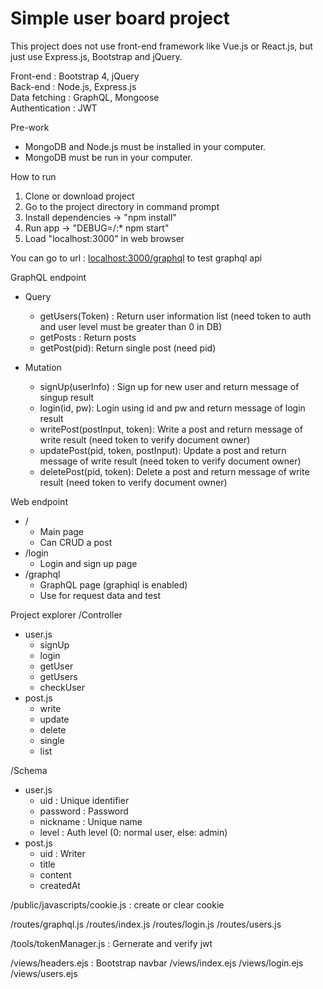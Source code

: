 <h1>Simple user board project</h1>

This project does not use front-end framework like Vue.js or React.js, but just use Express.js, Bootstrap and jQuery.

Front-end : Bootstrap 4, jQuery
</br>Back-end : Node.js, Express.js
</br>Data fetching : GraphQL, Mongoose
</br>Authentication : JWT

Pre-work
- MongoDB and Node.js must be installed in your computer.
- MongoDB must be run in your computer.

How to run
1. Clone or download project
2. Go to the project directory in command prompt
3. Install dependencies -> "npm install"
4. Run app -> "DEBUG=/:* npm start"
5. Load "localhost:3000" in web browser

You can go to url : <a target="_blank" href="http://localhost:3000/graphql">localhost:3000/graphql</a> to test graphql api

GraphQL endpoint
- Query
	- getUsers(Token) : Return user information list (need token to auth and user level must be greater than 0 in DB)
	- getPosts : Return posts
	- getPost(pid): Return single post (need pid)
  
- Mutation
	- signUp(userInfo) : Sign up for new user and return message of singup result
	- login(id, pw): Login using id and pw and return message of login result
	- writePost(postInput, token): Write a post and return message of write result (need token to verify document owner)
	- updatePost(pid, token, postInput): Update a post and return message of write result (need token to verify document owner)
	- deletePost(pid, token): Delete a post and return message of write result (need token to verify document owner)

Web endpoint
- /
	- Main page
	- Can CRUD a post
- /login
	- Login and sign up page
- /graphql
	- GraphQL page (graphiql is enabled)
	- Use for request data and test

Project explorer
/Controller
- user.js
	- signUp
	- login
	- getUser
	- getUsers
	- checkUser
- post.js
	- write
	- update
	- delete
	- single
	- list
	
/Schema
- user.js
	- uid : Unique identifier
	- password : Password
	- nickname : Unique name
	- level : Auth level (0: normal user, else: admin)
- post.js
	- uid : Writer
	- title
	- content
	- createdAt
	
/public/javascripts/cookie.js : create or clear cookie

/routes/graphql.js
/routes/index.js
/routes/login.js
/routes/users.js

/tools/tokenManager.js : Gernerate and verify jwt

/views/headers.ejs : Bootstrap navbar
/views/index.ejs
/views/login.ejs
/views/users.ejs
